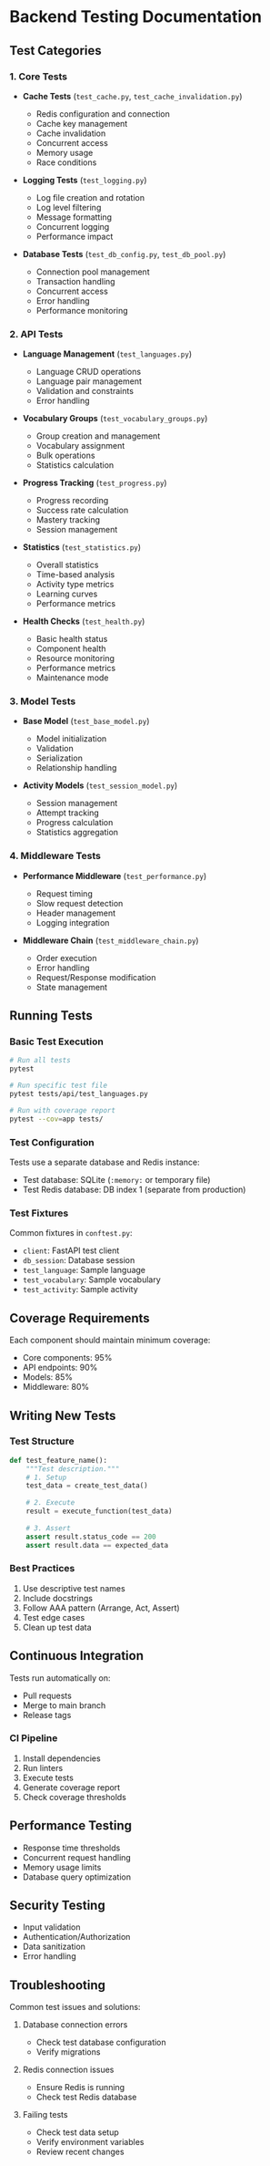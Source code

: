 # Backend Testing Documentation

## Test Categories

### 1. Core Tests
- **Cache Tests** (`test_cache.py`, `test_cache_invalidation.py`)
  - Redis configuration and connection
  - Cache key management
  - Cache invalidation
  - Concurrent access
  - Memory usage
  - Race conditions

- **Logging Tests** (`test_logging.py`)
  - Log file creation and rotation
  - Log level filtering
  - Message formatting
  - Concurrent logging
  - Performance impact

- **Database Tests** (`test_db_config.py`, `test_db_pool.py`)
  - Connection pool management
  - Transaction handling
  - Concurrent access
  - Error handling
  - Performance monitoring

### 2. API Tests
- **Language Management** (`test_languages.py`)
  - Language CRUD operations
  - Language pair management
  - Validation and constraints
  - Error handling

- **Vocabulary Groups** (`test_vocabulary_groups.py`)
  - Group creation and management
  - Vocabulary assignment
  - Bulk operations
  - Statistics calculation

- **Progress Tracking** (`test_progress.py`)
  - Progress recording
  - Success rate calculation
  - Mastery tracking
  - Session management

- **Statistics** (`test_statistics.py`)
  - Overall statistics
  - Time-based analysis
  - Activity type metrics
  - Learning curves
  - Performance metrics

- **Health Checks** (`test_health.py`)
  - Basic health status
  - Component health
  - Resource monitoring
  - Performance metrics
  - Maintenance mode

### 3. Model Tests
- **Base Model** (`test_base_model.py`)
  - Model initialization
  - Validation
  - Serialization
  - Relationship handling

- **Activity Models** (`test_session_model.py`)
  - Session management
  - Attempt tracking
  - Progress calculation
  - Statistics aggregation

### 4. Middleware Tests
- **Performance Middleware** (`test_performance.py`)
  - Request timing
  - Slow request detection
  - Header management
  - Logging integration

- **Middleware Chain** (`test_middleware_chain.py`)
  - Order execution
  - Error handling
  - Request/Response modification
  - State management

## Running Tests

### Basic Test Execution
```bash
# Run all tests
pytest

# Run specific test file
pytest tests/api/test_languages.py

# Run with coverage report
pytest --cov=app tests/
```

### Test Configuration
Tests use a separate database and Redis instance:
- Test database: SQLite (`:memory:` or temporary file)
- Test Redis database: DB index 1 (separate from production)

### Test Fixtures
Common fixtures in `conftest.py`:
- `client`: FastAPI test client
- `db_session`: Database session
- `test_language`: Sample language
- `test_vocabulary`: Sample vocabulary
- `test_activity`: Sample activity

## Coverage Requirements

Each component should maintain minimum coverage:
- Core components: 95%
- API endpoints: 90%
- Models: 85%
- Middleware: 80%

## Writing New Tests

### Test Structure
```python
def test_feature_name():
    """Test description."""
    # 1. Setup
    test_data = create_test_data()
    
    # 2. Execute
    result = execute_function(test_data)
    
    # 3. Assert
    assert result.status_code == 200
    assert result.data == expected_data
```

### Best Practices
1. Use descriptive test names
2. Include docstrings
3. Follow AAA pattern (Arrange, Act, Assert)
4. Test edge cases
5. Clean up test data

## Continuous Integration
Tests run automatically on:
- Pull requests
- Merge to main branch
- Release tags

### CI Pipeline
1. Install dependencies
2. Run linters
3. Execute tests
4. Generate coverage report
5. Check coverage thresholds

## Performance Testing
- Response time thresholds
- Concurrent request handling
- Memory usage limits
- Database query optimization

## Security Testing
- Input validation
- Authentication/Authorization
- Data sanitization
- Error handling

## Troubleshooting
Common test issues and solutions:
1. Database connection errors
   - Check test database configuration
   - Verify migrations
   
2. Redis connection issues
   - Ensure Redis is running
   - Check test Redis database
   
3. Failing tests
   - Check test data setup
   - Verify environment variables
   - Review recent changes 